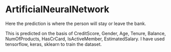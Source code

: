 # ArtificialNeuralNetwork
Here the prediction is where the person will stay or leave the bank.

This is predicted on the basis of CreditScore, Gender,	Age,	Tenure,	Balance,	NumOfProducts,	HasCrCard,	IsActiveMember,	EstimatedSalary.
I have used tensorflow, keras, sklearn to train the dataset.
